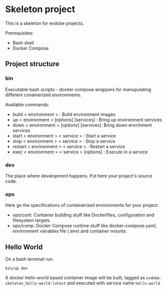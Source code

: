 # Skeleton project

This is a skeleton for evdobe projects.

Prerequisites:

- Bash shell
- Docker Compose

## Project structure

### bin

Executable bash scripts - docker compose wrappers for manupulating different conainerized environments.

Available commands:
- build < environment > : Build environment images
- up < environment > [options] [services] : Bring up environment services
- down < environment > [options] [services]: Bring down envrinment services
- start < environment > < service > : Start a service
- stop < environment > < service > : Stop a service
- restart < environment > < service > : Restart a service
- exec < environment > < service > [options] : Execute in a service

### dev

The place where development happens. Put here your project's source code.

### ops

Here go the specifications of conteinerized environments for your project:

- ops/cont: Container building stuff like Dockerfiles, configuration and filesystem targets.
- ops/comp: Docker Compose runtime stuff like docker-compose.yaml, environment variables file (.env) and container mounts.

## Hello World 

On a bash terminal run:

```bin/up dev```

A docker hello-world based container image will be built, tagged as ```evdobe-skeleton_hello-world:latest``` and executed with service name ```hello-world```
 
